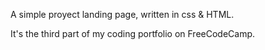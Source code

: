 

A simple proyect landing page, written in css & HTML.

It's the third part of my coding portfolio on FreeCodeCamp.
